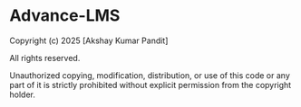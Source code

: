 # Advance-LMS
Copyright (c) 2025 [Akshay Kumar Pandit]

All rights reserved.

Unauthorized copying, modification, distribution, or use of this code or any part of it is strictly prohibited without explicit permission from the copyright holder.

